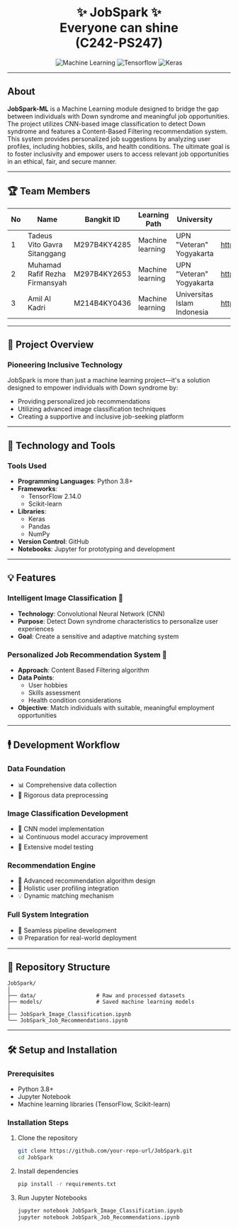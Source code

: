 <div align="center">
  <p align="center">
  <h1 align="center">✨ JobSpark ✨<br> Everyone can shine <br>(C242-PS247)</h1>
</div>
  
<div align="center">

![Machine Learning](https://img.shields.io/badge/Machine%20Learning-008CBA?style=for-the-badge&logo=python&logoColor=white)
![Tensorflow](https://img.shields.io/badge/TensorFlow-FF6F00?style=for-the-badge&logo=tensorflow&logoColor=white)
![Keras](https://img.shields.io/badge/Keras-FF0000?style=for-the-badge&logo=keras&logoColor=white)

</div>

---
## About

**JobSpark-ML** is a Machine Learning module designed to bridge the gap between individuals with Down syndrome and meaningful job opportunities. The project utilizes CNN-based image classification to detect Down syndrome and features a Content-Based Filtering recommendation system. This system provides personalized job suggestions by analyzing user profiles, including hobbies, skills, and health conditions. The ultimate goal is to foster inclusivity and empower users to access relevant job opportunities in an ethical, fair, and secure manner.

---

## 🏆 Team Members

| No | Name                                   | Bangkit ID          | Learning Path       | University                     | Contacs                        | 
|----|----------------------------------------|---------------------|---------------------|--------------------------------|--------------------------------|
| 1  | Tadeus Vito Gavra Sitanggang           | M297B4KY4285        | Machine learning    | UPN "Veteran" Yogyakarta       | https://github.com/tadeusvito  |
| 2  | Muhamad Rafif Rezha Firmansyah         | M297B4KY2653        | Machine learning    | UPN "Veteran" Yogyakarta       | https://github.com/rafifrezha  |
| 3  | Amil Al Kadri                          | M214B4KY0436        | Machine learning    | Universitas Islam Indonesia    | https://github.com/alkadriamil |

---

## 🚀 Project Overview

### Pioneering Inclusive Technology
JobSpark is more than just a machine learning project—it's a solution designed to empower individuals with Down syndrome by:
- Providing personalized job recommendations
- Utilizing advanced image classification techniques
- Creating a supportive and inclusive job-seeking platform

---

## 🔧 Technology and Tools

### Tools Used
- **Programming Languages**: Python 3.8+
- **Frameworks**:
  - TensorFlow 2.14.0
  - Scikit-learn
- **Libraries**:
  - Keras
  - Pandas
  - NumPy
- **Version Control**: GitHub
- **Notebooks**: Jupyter for prototyping and development

---

## 💡 Features

### Intelligent Image Classification 📸
- **Technology**: Convolutional Neural Network (CNN)
- **Purpose**: Detect Down syndrome characteristics to personalize user experiences
- **Goal**: Create a sensitive and adaptive matching system

### Personalized Job Recommendation System 💼
- **Approach**: Content Based Filtering algorithm
- **Data Points**: 
  - User hobbies
  - Skills assessment
  - Health condition considerations
- **Objective**: Match individuals with suitable, meaningful employment opportunities

---

## 🕴️ Development Workflow

### Data Foundation
- 📊 Comprehensive data collection
- 🧹 Rigorous data preprocessing

### Image Classification Development
- 🤖 CNN model implementation
- 📊 Continuous model accuracy improvement
- 🔬 Extensive model testing

### Recommendation Engine
- 🔨 Advanced recommendation algorithm design
- 🔀 Holistic user profiling integration
- 💡 Dynamic matching mechanism

### Full System Integration
- 🔗 Seamless pipeline development
- 🌐 Preparation for real-world deployment

---

## 📂 Repository Structure
```
JobSpark/
│
├── data/                   # Raw and processed datasets
├── models/                 # Saved machine learning models
│
├── JobSpark_Image_Classification.ipynb
└── JobSpark_Job_Recommendations.ipynb
```

---

## 🛠️ Setup and Installation

### Prerequisites
- Python 3.8+
- Jupyter Notebook
- Machine learning libraries (TensorFlow, Scikit-learn)

### Installation Steps

1. Clone the repository
   ```bash
   git clone https://github.com/your-repo-url/JobSpark.git
   cd JobSpark
   ```

2. Install dependencies
   ```bash
   pip install -r requirements.txt
   ```

3. Run Jupyter Notebooks
   ```bash
   jupyter notebook JobSpark_Image_Classification.ipynb
   jupyter notebook JobSpark_Job_Recommendations.ipynb
   ```
   
